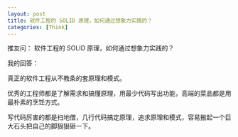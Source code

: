 ```yaml
---
layout: post
title: 软件工程的 SOLID 原理，如何通过想象力实践的？
categories: [Think]
---
```


推友问： 软件工程的 SOLID 原理，如何通过想象力实践的？

我的回答：

真正的软件工程从不教条的套原理和模式。

优秀的工程师都是了解需求和搞懂原理，用最少代码写出功能，高端的菜品都是用最朴素的烹饪方式。

写代码厉害的都是扫地僧，几行代码搞定原理，追求原理和模式，容易搬起一个巨大石头把自己的脚狠狠砸一下。
